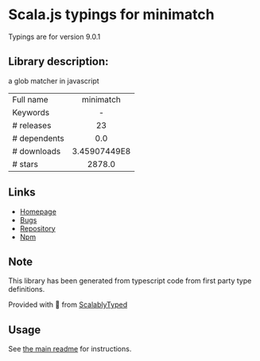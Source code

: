 
# Scala.js typings for minimatch

Typings are for version 9.0.1

## Library description:
a glob matcher in javascript

|                    |                 |
| ------------------ | :-------------: |
| Full name          | minimatch |
| Keywords           | - |
| # releases         | 23 |
| # dependents       | 0.0 |
| # downloads        | 3.45907449E8 |
| # stars            | 2878.0 |

## Links
- [Homepage](https://github.com/isaacs/minimatch#readme)
- [Bugs](https://github.com/isaacs/minimatch/issues)
- [Repository](https://github.com/isaacs/minimatch)
- [Npm](https://www.npmjs.com/package/minimatch)
    


## Note
This library has been generated from typescript code from first party type definitions.

Provided with :purple_heart: from [ScalablyTyped](https://github.com/oyvindberg/ScalablyTyped)

## Usage
See [the main readme](../../readme.md) for instructions.


